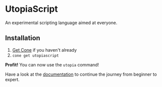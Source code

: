 # UtopiaScript

An experimental scripting language aimed at everyone.

## Installation

1. [Get Cone](https://getcone.org/) if you haven't already
2. `cone get utopiascript`

**Profit!** You can now use the `utopia` command!

Have a look at the [documentation](https://docs.utopia.sh/) to continue the journey from beginner to expert. 
